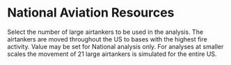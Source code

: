<link href="wfips.css" rel="stylesheet" type="text/css">

<head><title>WFIPS: National Aviation Resources</title></head>

National Aviation Resources
========

Select the number of large airtankers to be used in the analysis.
The airtankers are moved throughout the US to bases with the
highest fire activity.  Value may be set for National analysis 
only. For analyses at smaller scales the movement of 21 large 
airtankers is simulated for the entire US.

 

